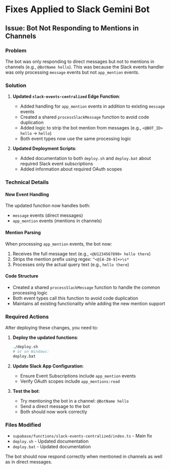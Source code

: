 # Fixes Applied to Slack Gemini Bot

## Issue: Bot Not Responding to Mentions in Channels

### Problem
The bot was only responding to direct messages but not to mentions in channels (e.g., `@BotName hello`). This was because the Slack events handler was only processing `message` events but not `app_mention` events.

### Solution
1. **Updated `slack-events-centralized` Edge Function**:
   - Added handling for `app_mention` events in addition to existing `message` events
   - Created a shared `processSlackMessage` function to avoid code duplication
   - Added logic to strip the bot mention from messages (e.g., `<@BOT_ID> hello` → `hello`)
   - Both event types now use the same processing logic

2. **Updated Deployment Scripts**:
   - Added documentation to both `deploy.sh` and `deploy.bat` about required Slack event subscriptions
   - Added information about required OAuth scopes

### Technical Details

#### New Event Handling
The updated function now handles both:
- `message` events (direct messages)
- `app_mention` events (mentions in channels)

#### Mention Parsing
When processing `app_mention` events, the bot now:
1. Receives the full message text (e.g., `<@U1234567890> hello there`)
2. Strips the mention prefix using regex: `^<@[A-Z0-9]+>\s*`
3. Processes only the actual query text (e.g., `hello there`)

#### Code Structure
- Created a shared `processSlackMessage` function to handle the common processing logic
- Both event types call this function to avoid code duplication
- Maintains all existing functionality while adding the new mention support

### Required Actions
After deploying these changes, you need to:

1. **Deploy the updated functions**:
   ```bash
   ./deploy.sh
   # or on Windows:
   deploy.bat
   ```

2. **Update Slack App Configuration**:
   - Ensure Event Subscriptions include `app_mention` events
   - Verify OAuth scopes include `app_mentions:read`

3. **Test the bot**:
   - Try mentioning the bot in a channel: `@BotName hello`
   - Send a direct message to the bot
   - Both should now work correctly

### Files Modified
- `supabase/functions/slack-events-centralized/index.ts` - Main fix
- `deploy.sh` - Updated documentation
- `deploy.bat` - Updated documentation

The bot should now respond correctly when mentioned in channels as well as in direct messages.